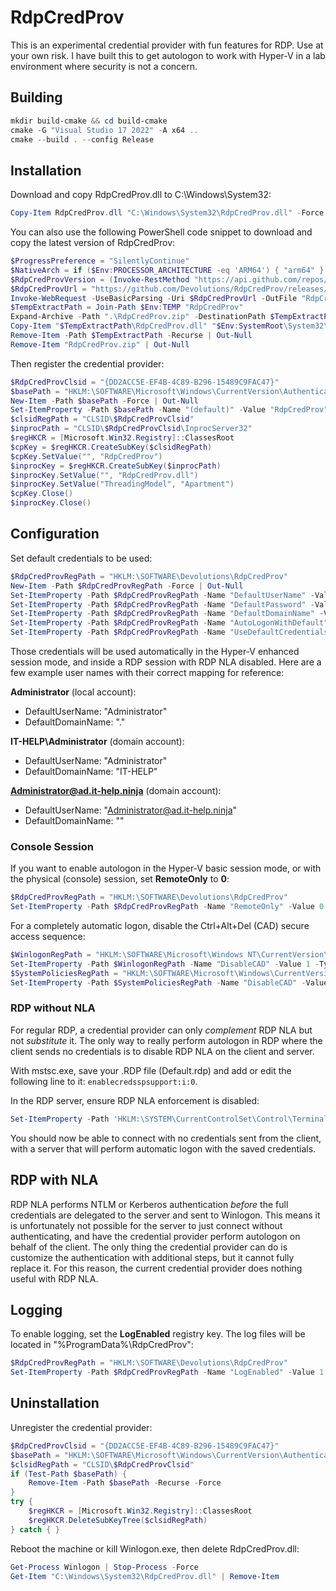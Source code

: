 # RdpCredProv

This is an experimental credential provider with fun features for RDP. Use at your own risk. I have built this to get autologon to work with Hyper-V in a lab environment where security is not a concern.

## Building

```powershell
mkdir build-cmake && cd build-cmake
cmake -G "Visual Studio 17 2022" -A x64 ..
cmake --build . --config Release
```

## Installation

Download and copy RdpCredProv.dll to C:\Windows\System32:

```powershell
Copy-Item RdpCredProv.dll "C:\Windows\System32\RdpCredProv.dll" -Force
```

You can also use the following PowerShell code snippet to download and copy the latest version of RdpCredProv:

```powershell
$ProgressPreference = "SilentlyContinue"
$NativeArch = if ($Env:PROCESSOR_ARCHITECTURE -eq 'ARM64') { "arm64" } else { "x64" }
$RdpCredProvVersion = (Invoke-RestMethod "https://api.github.com/repos/Devolutions/RdpCredProv/releases/latest").tag_name.TrimStart("v")
$RdpCredProvUrl = "https://github.com/Devolutions/RdpCredProv/releases/download/v$RdpCredProvVersion/RdpCredProv-$RdpCredProvVersion-$NativeArch.zip"
Invoke-WebRequest -UseBasicParsing -Uri $RdpCredProvUrl -OutFile "RdpCredProv.zip"
$TempExtractPath = Join-Path $Env:TEMP "RdpCredProv"
Expand-Archive -Path ".\RdpCredProv.zip" -DestinationPath $TempExtractPath
Copy-Item "$TempExtractPath\RdpCredProv.dll" "$Env:SystemRoot\System32\RdpCredProv.dll" -Force
Remove-Item -Path $TempExtractPath -Recurse | Out-Null
Remove-Item "RdpCredProv.zip" | Out-Null
```

Then register the credential provider:

```powershell
$RdpCredProvClsid = "{DD2ACC5E-EF4B-4C89-B296-15489C9FAC47}"
$basePath = "HKLM:\SOFTWARE\Microsoft\Windows\CurrentVersion\Authentication\Credential Providers\$RdpCredProvClsid"
New-Item -Path $basePath -Force | Out-Null
Set-ItemProperty -Path $basePath -Name "(default)" -Value "RdpCredProv"
$clsidRegPath = "CLSID\$RdpCredProvClsid"
$inprocPath = "CLSID\$RdpCredProvClsid\InprocServer32"
$regHKCR = [Microsoft.Win32.Registry]::ClassesRoot
$cpKey = $regHKCR.CreateSubKey($clsidRegPath)
$cpKey.SetValue("", "RdpCredProv")
$inprocKey = $regHKCR.CreateSubKey($inprocPath)
$inprocKey.SetValue("", "RdpCredProv.dll")
$inprocKey.SetValue("ThreadingModel", "Apartment")
$cpKey.Close()
$inprocKey.Close()
```

## Configuration

Set default credentials to be used:

```powershell
$RdpCredProvRegPath = "HKLM:\SOFTWARE\Devolutions\RdpCredProv"
New-Item -Path $RdpCredProvRegPath -Force | Out-Null
Set-ItemProperty -Path $RdpCredProvRegPath -Name "DefaultUserName" -Value "Administrator"
Set-ItemProperty -Path $RdpCredProvRegPath -Name "DefaultPassword" -Value "LabUser123!"
Set-ItemProperty -Path $RdpCredProvRegPath -Name "DefaultDomainName" -Value "."
Set-ItemProperty -Path $RdpCredProvRegPath -Name "AutoLogonWithDefault" -Value 1 -Type DWORD
Set-ItemProperty -Path $RdpCredProvRegPath -Name "UseDefaultCredentials" -Value 1 -Type DWORD
```

Those credentials will be used automatically in the Hyper-V enhanced session mode, and inside a RDP session with RDP NLA disabled. Here are a few example user names with their correct mapping for reference:

**Administrator** (local account):
 * DefaultUserName: "Administrator"
 * DefaultDomainName: "."

**IT-HELP\Administrator** (domain account):
 * DefaultUserName: "Administrator"
 * DefaultDomainName: "IT-HELP"

**Administrator@ad.it-help.ninja** (domain account):
 * DefaultUserName: "Administrator@ad.it-help.ninja"
 * DefaultDomainName: ""

### Console Session

If you want to enable autologon in the Hyper-V basic session mode, or with the physical (console) session, set **RemoteOnly** to **0**:

```powershell
$RdpCredProvRegPath = "HKLM:\SOFTWARE\Devolutions\RdpCredProv"
Set-ItemProperty -Path $RdpCredProvRegPath -Name "RemoteOnly" -Value 0 -Type DWORD
```

For a completely automatic logon, disable the Ctrl+Alt+Del (CAD) secure access sequence:

```powershell
$WinlogonRegPath = "HKLM:\SOFTWARE\Microsoft\Windows NT\CurrentVersion\Winlogon"
Set-ItemProperty -Path $WinlogonRegPath -Name "DisableCAD" -Value 1 -Type DWORD
$SystemPoliciesRegPath = "HKLM:\SOFTWARE\Microsoft\Windows\CurrentVersion\Policies\System"
Set-ItemProperty -Path $SystemPoliciesRegPath -Name "DisableCAD" -Value 1 -Type DWORD
```

### RDP without NLA

For regular RDP, a credential provider can only *complement* RDP NLA but not *substitute* it. The only way to really perform autologon in RDP where the client sends no credentials is to disable RDP NLA on the client and server.

With mstsc.exe, save your .RDP file (Default.rdp) and add or edit the following line to it: `enablecredsspsupport:i:0`.

In the RDP server, ensure RDP NLA enforcement is disabled:

```powershell
Set-ItemProperty -Path 'HKLM:\SYSTEM\CurrentControlSet\Control\Terminal Server\WinStations\RDP-Tcp' -Name 'UserAuthentication' -Value 0
```

You should now be able to connect with no credentials sent from the client, with a server that will perform automatic logon with the saved credentials.

## RDP with NLA

RDP NLA performs NTLM or Kerberos authentication *before* the full credentials are delegated to the server and sent to Winlogon. This means it is unfortunately not possible for the server to just connect without authenticating, and have the credential provider perform autologon on behalf of the client. The only thing the credential provider can do is customize the authentication with additional steps, but it cannot fully replace it. For this reason, the current credential provider does nothing useful with RDP NLA.

## Logging

To enable logging, set the **LogEnabled** registry key. The log files will be located in "%ProgramData%\RdpCredProv":

```powershell
$RdpCredProvRegPath = "HKLM:\SOFTWARE\Devolutions\RdpCredProv"
Set-ItemProperty -Path $RdpCredProvRegPath -Name "LogEnabled" -Value 1 -Type DWORD
```

## Uninstallation

Unregister the credential provider:

```powershell
$RdpCredProvClsid = "{DD2ACC5E-EF4B-4C89-B296-15489C9FAC47}"
$basePath = "HKLM:\SOFTWARE\Microsoft\Windows\CurrentVersion\Authentication\Credential Providers\$RdpCredProvClsid"
$clsidRegPath = "CLSID\$RdpCredProvClsid"
if (Test-Path $basePath) {
    Remove-Item -Path $basePath -Recurse -Force
}
try {
    $regHKCR = [Microsoft.Win32.Registry]::ClassesRoot
    $regHKCR.DeleteSubKeyTree($clsidRegPath)
} catch { }
```

Reboot the machine or kill Winlogon.exe, then delete RdpCredProv.dll:

```powershell
Get-Process Winlogon | Stop-Process -Force
Get-Item "C:\Windows\System32\RdpCredProv.dll" | Remove-Item
```

